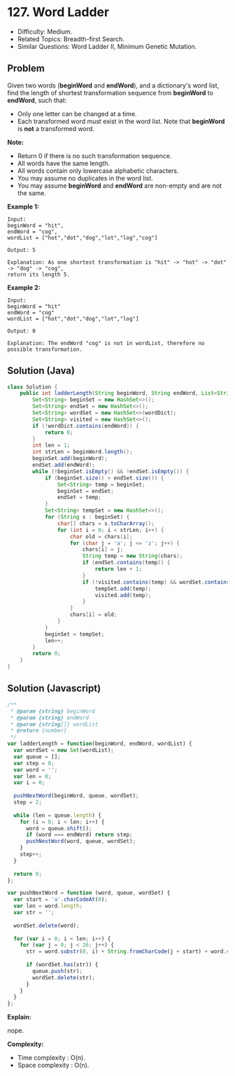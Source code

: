 # 127. Word Ladder

- Difficulty: Medium.
- Related Topics: Breadth-first Search.
- Similar Questions: Word Ladder II, Minimum Genetic Mutation.

## Problem

Given two words (**beginWord** and **endWord**), and a dictionary's word list, find the length of shortest transformation sequence from **beginWord** to **endWord**, such that:

- Only one letter can be changed at a time.
- Each transformed word must exist in the word list. Note that **beginWord** is **not** a transformed word.

**Note:**

- Return 0 if there is no such transformation sequence.
- All words have the same length.
- All words contain only lowercase alphabetic characters.
- You may assume no duplicates in the word list.
- You may assume **beginWord** and **endWord** are non-empty and are not the same.

**Example 1:**

```
Input:
beginWord = "hit",
endWord = "cog",
wordList = ["hot","dot","dog","lot","log","cog"]

Output: 5

Explanation: As one shortest transformation is "hit" -> "hot" -> "dot" -> "dog" -> "cog",
return its length 5.
```

**Example 2:**

```
Input:
beginWord = "hit"
endWord = "cog"
wordList = ["hot","dot","dog","lot","log"]

Output: 0

Explanation: The endWord "cog" is not in wordList, therefore no possible transformation.
```

## Solution (Java)
```java
class Solution {
    public int ladderLength(String beginWord, String endWord, List<String> wordDict) {
        Set<String> beginSet = new HashSet<>();
        Set<String> endSet = new HashSet<>();
        Set<String> wordSet = new HashSet<>(wordDict);
        Set<String> visited = new HashSet<>();
        if (!wordDict.contains(endWord)) {
            return 0;
        }
        int len = 1;
        int strLen = beginWord.length();
        beginSet.add(beginWord);
        endSet.add(endWord);
        while (!beginSet.isEmpty() && !endSet.isEmpty()) {
            if (beginSet.size() > endSet.size()) {
                Set<String> temp = beginSet;
                beginSet = endSet;
                endSet = temp;
            }
            Set<String> tempSet = new HashSet<>();
            for (String s : beginSet) {
                char[] chars = s.toCharArray();
                for (int i = 0; i < strLen; i++) {
                    char old = chars[i];
                    for (char j = 'a'; j <= 'z'; j++) {
                        chars[i] = j;
                        String temp = new String(chars);
                        if (endSet.contains(temp)) {
                            return len + 1;
                        }
                        if (!visited.contains(temp) && wordSet.contains(temp)) {
                            tempSet.add(temp);
                            visited.add(temp);
                        }
                    }
                    chars[i] = old;
                }
            }
            beginSet = tempSet;
            len++;
        }
        return 0;
    }
}
```

## Solution (Javascript)

```javascript
/**
 * @param {string} beginWord
 * @param {string} endWord
 * @param {string[]} wordList
 * @return {number}
 */
var ladderLength = function(beginWord, endWord, wordList) {
  var wordSet = new Set(wordList);
  var queue = [];
  var step = 0;
  var word = '';
  var len = 0;
  var i = 0;
  
  pushNextWord(beginWord, queue, wordSet);
  step = 2;
  
  while (len = queue.length) {
    for (i = 0; i < len; i++) {
      word = queue.shift();
      if (word === endWord) return step;
      pushNextWord(word, queue, wordSet);
    }
    step++;
  }
  
  return 0;
};

var pushNextWord = function (word, queue, wordSet) {
  var start = 'a'.charCodeAt(0);
  var len = word.length;
  var str = '';
  
  wordSet.delete(word);
  
  for (var i = 0; i < len; i++) {
    for (var j = 0; j < 26; j++) {
      str = word.substr(0, i) + String.fromCharCode(j + start) + word.substr(i + 1);
      
      if (wordSet.has(str)) {
        queue.push(str);
        wordSet.delete(str);
      }
    }
  }
};
```

**Explain:**

nope.

**Complexity:**

* Time complexity : O(n).
* Space complexity : O(n).
